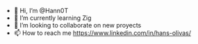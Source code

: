 - 👋 Hi, I’m @Hann0T
- 🌱 I’m currently learning Zig
- 💞️ I’m looking to collaborate on new proyects
- 📫 How to reach me https://www.linkedin.com/in/hans-olivas/
